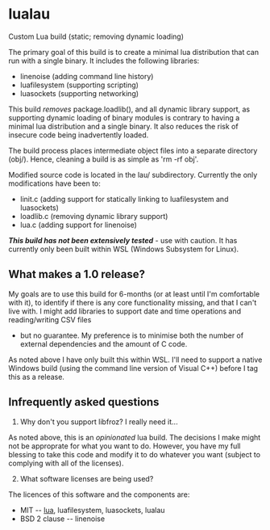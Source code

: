 # lualau
Custom Lua build (static; removing dynamic loading)

The primary goal of this build is to create a minimal lua distribution that can run with a single binary.
It includes the following libraries:
- linenoise (adding command line history)
- luafilesystem (supporting scripting)
- luasockets (supporting networking)

This build *removes* package.loadlib(), and all dynamic library support, as supporting dynamic
loading of binary modules is contrary to having a minimal lua distribution and a single binary.
It also reduces the risk of insecure code being inadvertently loaded.

The build process places intermediate object files into a separate directory (obj/).
Hence, cleaning a build is as simple as 'rm -rf obj'.

Modified source code is located in the lau/ subdirectory. Currently the only modifications
have been to:
- linit.c (adding support for statically linking to luafilesystem and luasockets)
- loadlib.c (removing dynamic library support)
- lua.c (adding support for linenoise)

***This build has not been extensively tested*** - use with caution.
It has currently only been built within WSL (Windows Subsystem for Linux).

## What makes a 1.0 release?

My goals are to use this build for 6-months (or at least until I'm comfortable with it),
to identify if there is any core functionality missing, and that I can't live with.
I might add libraries to support date and time operations and reading/writing CSV files
- but no guarantee. My preference is to minimise both the number of external dependencies
and the amount of C code.

As noted above I have only built this within WSL. I'll need to support a native Windows
build (using the command line version of Visual C++) before I tag this as a release.

## Infrequently asked questions

1. Why don't you support libfroz? I really need it...

As noted above, this is an *opinionated* lua build. The decisions I make might not be
approprate for what you want to do. However, you have my full blessing to take this
code and modify it to do whatever you want (subject to complying with all of the
licenses).

2. What software licenses are being used?

The licences of this software and the components are:
- MIT -- [lua](https://www.lua.org/license.html), luafilesystem, luasockets, lualau
- BSD 2 clause -- linenoise


